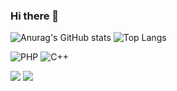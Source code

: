 ### Hi there 👋
![Anurag's GitHub stats](https://github-readme-stats.vercel.app/api?username=matheuslopesduarte&show_icons=true&theme=transparent)
![Top Langs](https://github-readme-stats.vercel.app/api/top-langs/?username=matheuslopesduarte&hide_progress=true&theme=transparent )

![PHP](https://img.shields.io/badge/php-%23777BB4.svg?style=for-the-badge&logo=php&logoColor=white)
![C++](https://img.shields.io/badge/c++-%2300599C.svg?style=for-the-badge&logo=c%2B%2B&logoColor=white)

<div>

<img src="https://lh3.googleusercontent.com/fife/AKsag4NYaNSx0bF2a1oEWNNY3XrmIesiK7W3umkDI-YGijU2gYrsNpUkD_QJY7PLhYOF4Pgp3Lj4WbT21e5A9_SFOL24KEYiZM6Tk-ppP_JYFkCO71Y1HdPDvobgv1V5dWlXMZbxd5hbyExRAqcAkzF_hi6MrICjJO7m5MoDQZjZlRdoeajmgNXNVd5YLA4l3IU1YtApzC6bzx4naruKl6x-Mg8y5F-wvxMjpbysWJnTw2hydZdBgEb-IAa2Io6CHgm51sSI1jnnD1IfblTwnU2EnY-Ps9CkD9K117QC1NoQ_c59jDx85FSRQ8sCGiTx7dsyesk3hyG4sc-ISwt4aqGFSmNinNEo-QSQcVrpf2rQXR1YAZjPRNFu5DEAL_re3Jo165PdlTfFB0lcLD77L5u28rz1jJjeduesen1YytU7JknAmkp_uuMJUVFbrw5kqifUkRxleF8OiNVksa2MBVQINJpSmQPpWqk9P201mYrzEayxk3pLq6NNK51qnNJEgidM5EmlON79QZIneuNE7KERsqFMoykG-yuusnxIezjz_70hBQZraG1Ns3v7Xy5mxRXByDiuzZxAbPRaiLGMu2B8xz_b_k-l490yJHqHUQcavRP9OBskzK5DElx_275qiBH4ddWVvSd9hJw-k_xI1VwahxFgXDPvA4tunQQose9jxhi6cwASXDWePdhBJlHztQNR3jTvNzbXdk77f8-AyZHJlazbPIeKNaT1kw7xy4rO1fdOjFUQaEmgtNz-_4P7kvNQcRt39AeLFe_yizBrd3CCztZUn6s2HzSIaacfJKLhXhir92SqBQlKrnV3oEiUIUCC_U9g0p_gRC-gRCI89M02OtPI0vO3SttTiKSru0jO-Bs07MaLA1GsT7WI6YiUu4sR8tbDuU9Feb1ZXeZBNtlj9w3cudMev6tmseirJhwWhAwe9bYYOEHCFgF3--wiOq3lJ3yUWhegNYYAN_b-KaQVJvIMjTKOqEefUCaRFM9A-19zfG07YFCurfYT_NKhdmmTgt769MTH2lW46vVXy51IvBzpuJxS5x00cYQ11LxC6CWrcaFwoUEhj9jx71wZLl40SNTvRghHaulHBryxI66X82zXJX5402mtynr3WaUBLsSDlao19bHhHj4X5iceHLIRoaLJkt1kTpPOlmXoosN02ISaA7Nxj4DoSJTzx9nScS9xbg42jXL4yxrmuVB7s8dAjqjC37TnK_rje7Yc17qhUze-QKDKOqYhSuCypgL9Rt9sqHME4Kd9g3kAZ36mf6zisCGnqbgsigB2p13Q7c40nxYiSgS08LhB0FL5WonGBRACjh3i1HgjBVjb1ywsJghBic8wTawuayRVehguJkcyQdT9dyEtvKmsyMepA1s_yjpKFR5aKGy6cNFNq0-7HnOh6hn3njANT2Kg2hq6r4uGdqBiLpAya1P82_wywqHXO2lmmoD8JzIwUgo12gFKgvbbI1xwpv2g8hWHYoUW0n0zUpwvHr9SSNcWF-tDf1gR0wzt9gH79KlpQz6A_JSmsR4lsDl9gXFksCohH1-wJ6CBu8ZVwpUX-FhMiJPAqA-HFH_-AHwE6doZpCwrUgKvqMxVJXwc1XofOVKgkg=w1311-h625">

<img src="[https://lh3.googleusercontent.com/fife/AKsag4PaRblqqA2AnIxGHTLMtYHxxarzjlnINGGEjKTdgvFQJ1TKvB1jT5KUQMgZk4BBH8XookHpauDCS0qN4H1E6vQTvZVnW2NYEQucdY_3YigXKdL6lWSJL8VkkkXBmjb-XdgbtPCeJ0s18Y5RC-n9DZK51GWbvLGjPGko32kObtYVFjpwAbdChfHfi36GGGm7TH-MK_cDlioCimQ_gEiMKNlZEDtcdL3ZSup1PEpk2BIiR3M7GNTFs740vjc7RzDp2obQ8MhehE44rNWGy0vUvMieTCC205llUYAoMqm2Q5srJMdTzG3M6UvUZEtCQgQly-Te0OiW9dV_0bIdzprxU6SMoEXl8yHEKYyxWfPJMkJyUxoAMshaOfXgpVRv_p9_CW4cYZDaxSaIt960uE3DFWq-9sGmjk6gubw3825Jn-LrIHUfuV36KK4taEr5umGpm7tnL1b0weAaivRAa3kGGLqtRTPlFrNrF99vCHQCKN8aXyo2Jf1vcHuiZcD6x1I6MlHksh9JpVgvoM_bNMQcr5UvaHZ1ar91dpy_U99Qr8K39I74QL7OMXlemi1daA6X0GgLvsDPtZoKCwAYSWC6skLUiEyH7YLJ2EJYVd6AdSAPVY1oFMi5Rgx32ah-nuZ6IF7yieqdF0IgdbXxgATigx2ekyy8Pg6p0l_stYg-BpN_q_aacyeMztbbORRiIF9GftBNeNKZrRycckBAbulClL7GsH2ZzkwrKOHd7ZxtrJPdtIweW5MpXJ7kvoNNHzWfrdKbObQxbRmvaifA1XXJejfQe7ZtEFI-Z7zH4WqfDoEDf8qWnztfOoLTp0wp8rEbHhUf7vx8DgETt-2RpbWVLMd7unhMFjhT-KZVnovZpK93eGMqaX2mRo0xWcxg_FiyT0MXXXZ7ENLcy_1zuOxpkA7Ylkrf7vQy3osA1g-y3fvwSmQI6cPHgNScli8WrVkCzLGvn7Uvy9Uhaf29qwLKrSKVjHMW_LNmSL6S6FF3rIgmEFyS3RybVZB3nrN7lK2_eyOcuGCtcI2HcIfJb7PpRmwQ5Uiwx38VJ1UW7EctszzN5df_c9uFArCMPDfV8GBmmdaPlGJitA-JFE1XbpCC5Yq2SSpwayGiuuOeBuidOHwoiREvVfjcLafrMLRf2jhEbwhVB3IxyxHIM4gUoTb5Gd4iXeHZkWRtTuyOoZcv3RX_r56GdjV-pmtyS6llE-2fRRvPcZDROYaPJzBJeWRiqkgwjSphnTXE8NcPaVzQtVuInYfNCkYEW-R5eSaO3s3g0IsoWTvfGzKbLV2uv3O98qI6_fEI8J2RwUQ30WhHVAIEbyk7oHE4Ap8p5vTLD0U-t0XQRT5HNToLBed19IiGCaOtEfw0goxOofl7_FI3MrHmWrynDyoUostU8YbG6kW7JFYmcExRA6tO3ZkTXOOMHLaq6deZBvRvDzLxPyVmWrdSY1EmA3-hdOGbiLzwJepTUMeE08-EZnojDiS1LowPg4iDaBOWS-9C5Vq8ZSctoIEVlOXnPRRiPeAjnuBtCGUixYT_23hhxyZhWqgeqjLlsTY5ocudJkGsXRu8RW_eGs-B4FpYzp4honHI9z25Jv0wdNIbYY6IhGxoiQ=w1311-h625)https://lh3.googleusercontent.com/fife/AKsag4PaRblqqA2AnIxGHTLMtYHxxarzjlnINGGEjKTdgvFQJ1TKvB1jT5KUQMgZk4BBH8XookHpauDCS0qN4H1E6vQTvZVnW2NYEQucdY_3YigXKdL6lWSJL8VkkkXBmjb-XdgbtPCeJ0s18Y5RC-n9DZK51GWbvLGjPGko32kObtYVFjpwAbdChfHfi36GGGm7TH-MK_cDlioCimQ_gEiMKNlZEDtcdL3ZSup1PEpk2BIiR3M7GNTFs740vjc7RzDp2obQ8MhehE44rNWGy0vUvMieTCC205llUYAoMqm2Q5srJMdTzG3M6UvUZEtCQgQly-Te0OiW9dV_0bIdzprxU6SMoEXl8yHEKYyxWfPJMkJyUxoAMshaOfXgpVRv_p9_CW4cYZDaxSaIt960uE3DFWq-9sGmjk6gubw3825Jn-LrIHUfuV36KK4taEr5umGpm7tnL1b0weAaivRAa3kGGLqtRTPlFrNrF99vCHQCKN8aXyo2Jf1vcHuiZcD6x1I6MlHksh9JpVgvoM_bNMQcr5UvaHZ1ar91dpy_U99Qr8K39I74QL7OMXlemi1daA6X0GgLvsDPtZoKCwAYSWC6skLUiEyH7YLJ2EJYVd6AdSAPVY1oFMi5Rgx32ah-nuZ6IF7yieqdF0IgdbXxgATigx2ekyy8Pg6p0l_stYg-BpN_q_aacyeMztbbORRiIF9GftBNeNKZrRycckBAbulClL7GsH2ZzkwrKOHd7ZxtrJPdtIweW5MpXJ7kvoNNHzWfrdKbObQxbRmvaifA1XXJejfQe7ZtEFI-Z7zH4WqfDoEDf8qWnztfOoLTp0wp8rEbHhUf7vx8DgETt-2RpbWVLMd7unhMFjhT-KZVnovZpK93eGMqaX2mRo0xWcxg_FiyT0MXXXZ7ENLcy_1zuOxpkA7Ylkrf7vQy3osA1g-y3fvwSmQI6cPHgNScli8WrVkCzLGvn7Uvy9Uhaf29qwLKrSKVjHMW_LNmSL6S6FF3rIgmEFyS3RybVZB3nrN7lK2_eyOcuGCtcI2HcIfJb7PpRmwQ5Uiwx38VJ1UW7EctszzN5df_c9uFArCMPDfV8GBmmdaPlGJitA-JFE1XbpCC5Yq2SSpwayGiuuOeBuidOHwoiREvVfjcLafrMLRf2jhEbwhVB3IxyxHIM4gUoTb5Gd4iXeHZkWRtTuyOoZcv3RX_r56GdjV-pmtyS6llE-2fRRvPcZDROYaPJzBJeWRiqkgwjSphnTXE8NcPaVzQtVuInYfNCkYEW-R5eSaO3s3g0IsoWTvfGzKbLV2uv3O98qI6_fEI8J2RwUQ30WhHVAIEbyk7oHE4Ap8p5vTLD0U-t0XQRT5HNToLBed19IiGCaOtEfw0goxOofl7_FI3MrHmWrynDyoUostU8YbG6kW7JFYmcExRA6tO3ZkTXOOMHLaq6deZBvRvDzLxPyVmWrdSY1EmA3-hdOGbiLzwJepTUMeE08-EZnojDiS1LowPg4iDaBOWS-9C5Vq8ZSctoIEVlOXnPRRiPeAjnuBtCGUixYT_23hhxyZhWqgeqjLlsTY5ocudJkGsXRu8RW_eGs-B4FpYzp4honHI9z25Jv0wdNIbYY6IhGxoiQ=w1311-h625](https://lh3.googleusercontent.com/fife/AKsag4PaRblqqA2AnIxGHTLMtYHxxarzjlnINGGEjKTdgvFQJ1TKvB1jT5KUQMgZk4BBH8XookHpauDCS0qN4H1E6vQTvZVnW2NYEQucdY_3YigXKdL6lWSJL8VkkkXBmjb-XdgbtPCeJ0s18Y5RC-n9DZK51GWbvLGjPGko32kObtYVFjpwAbdChfHfi36GGGm7TH-MK_cDlioCimQ_gEiMKNlZEDtcdL3ZSup1PEpk2BIiR3M7GNTFs740vjc7RzDp2obQ8MhehE44rNWGy0vUvMieTCC205llUYAoMqm2Q5srJMdTzG3M6UvUZEtCQgQly-Te0OiW9dV_0bIdzprxU6SMoEXl8yHEKYyxWfPJMkJyUxoAMshaOfXgpVRv_p9_CW4cYZDaxSaIt960uE3DFWq-9sGmjk6gubw3825Jn-LrIHUfuV36KK4taEr5umGpm7tnL1b0weAaivRAa3kGGLqtRTPlFrNrF99vCHQCKN8aXyo2Jf1vcHuiZcD6x1I6MlHksh9JpVgvoM_bNMQcr5UvaHZ1ar91dpy_U99Qr8K39I74QL7OMXlemi1daA6X0GgLvsDPtZoKCwAYSWC6skLUiEyH7YLJ2EJYVd6AdSAPVY1oFMi5Rgx32ah-nuZ6IF7yieqdF0IgdbXxgATigx2ekyy8Pg6p0l_stYg-BpN_q_aacyeMztbbORRiIF9GftBNeNKZrRycckBAbulClL7GsH2ZzkwrKOHd7ZxtrJPdtIweW5MpXJ7kvoNNHzWfrdKbObQxbRmvaifA1XXJejfQe7ZtEFI-Z7zH4WqfDoEDf8qWnztfOoLTp0wp8rEbHhUf7vx8DgETt-2RpbWVLMd7unhMFjhT-KZVnovZpK93eGMqaX2mRo0xWcxg_FiyT0MXXXZ7ENLcy_1zuOxpkA7Ylkrf7vQy3osA1g-y3fvwSmQI6cPHgNScli8WrVkCzLGvn7Uvy9Uhaf29qwLKrSKVjHMW_LNmSL6S6FF3rIgmEFyS3RybVZB3nrN7lK2_eyOcuGCtcI2HcIfJb7PpRmwQ5Uiwx38VJ1UW7EctszzN5df_c9uFArCMPDfV8GBmmdaPlGJitA-JFE1XbpCC5Yq2SSpwayGiuuOeBuidOHwoiREvVfjcLafrMLRf2jhEbwhVB3IxyxHIM4gUoTb5Gd4iXeHZkWRtTuyOoZcv3RX_r56GdjV-pmtyS6llE-2fRRvPcZDROYaPJzBJeWRiqkgwjSphnTXE8NcPaVzQtVuInYfNCkYEW-R5eSaO3s3g0IsoWTvfGzKbLV2uv3O98qI6_fEI8J2RwUQ30WhHVAIEbyk7oHE4Ap8p5vTLD0U-t0XQRT5HNToLBed19IiGCaOtEfw0goxOofl7_FI3MrHmWrynDyoUostU8YbG6kW7JFYmcExRA6tO3ZkTXOOMHLaq6deZBvRvDzLxPyVmWrdSY1EmA3-hdOGbiLzwJepTUMeE08-EZnojDiS1LowPg4iDaBOWS-9C5Vq8ZSctoIEVlOXnPRRiPeAjnuBtCGUixYT_23hhxyZhWqgeqjLlsTY5ocudJkGsXRu8RW_eGs-B4FpYzp4honHI9z25Jv0wdNIbYY6IhGxoiQ=w1311-h625)https://lh3.googleusercontent.com/fife/AKsag4PaRblqqA2AnIxGHTLMtYHxxarzjlnINGGEjKTdgvFQJ1TKvB1jT5KUQMgZk4BBH8XookHpauDCS0qN4H1E6vQTvZVnW2NYEQucdY_3YigXKdL6lWSJL8VkkkXBmjb-XdgbtPCeJ0s18Y5RC-n9DZK51GWbvLGjPGko32kObtYVFjpwAbdChfHfi36GGGm7TH-MK_cDlioCimQ_gEiMKNlZEDtcdL3ZSup1PEpk2BIiR3M7GNTFs740vjc7RzDp2obQ8MhehE44rNWGy0vUvMieTCC205llUYAoMqm2Q5srJMdTzG3M6UvUZEtCQgQly-Te0OiW9dV_0bIdzprxU6SMoEXl8yHEKYyxWfPJMkJyUxoAMshaOfXgpVRv_p9_CW4cYZDaxSaIt960uE3DFWq-9sGmjk6gubw3825Jn-LrIHUfuV36KK4taEr5umGpm7tnL1b0weAaivRAa3kGGLqtRTPlFrNrF99vCHQCKN8aXyo2Jf1vcHuiZcD6x1I6MlHksh9JpVgvoM_bNMQcr5UvaHZ1ar91dpy_U99Qr8K39I74QL7OMXlemi1daA6X0GgLvsDPtZoKCwAYSWC6skLUiEyH7YLJ2EJYVd6AdSAPVY1oFMi5Rgx32ah-nuZ6IF7yieqdF0IgdbXxgATigx2ekyy8Pg6p0l_stYg-BpN_q_aacyeMztbbORRiIF9GftBNeNKZrRycckBAbulClL7GsH2ZzkwrKOHd7ZxtrJPdtIweW5MpXJ7kvoNNHzWfrdKbObQxbRmvaifA1XXJejfQe7ZtEFI-Z7zH4WqfDoEDf8qWnztfOoLTp0wp8rEbHhUf7vx8DgETt-2RpbWVLMd7unhMFjhT-KZVnovZpK93eGMqaX2mRo0xWcxg_FiyT0MXXXZ7ENLcy_1zuOxpkA7Ylkrf7vQy3osA1g-y3fvwSmQI6cPHgNScli8WrVkCzLGvn7Uvy9Uhaf29qwLKrSKVjHMW_LNmSL6S6FF3rIgmEFyS3RybVZB3nrN7lK2_eyOcuGCtcI2HcIfJb7PpRmwQ5Uiwx38VJ1UW7EctszzN5df_c9uFArCMPDfV8GBmmdaPlGJitA-JFE1XbpCC5Yq2SSpwayGiuuOeBuidOHwoiREvVfjcLafrMLRf2jhEbwhVB3IxyxHIM4gUoTb5Gd4iXeHZkWRtTuyOoZcv3RX_r56GdjV-pmtyS6llE-2fRRvPcZDROYaPJzBJeWRiqkgwjSphnTXE8NcPaVzQtVuInYfNCkYEW-R5eSaO3s3g0IsoWTvfGzKbLV2uv3O98qI6_fEI8J2RwUQ30WhHVAIEbyk7oHE4Ap8p5vTLD0U-t0XQRT5HNToLBed19IiGCaOtEfw0goxOofl7_FI3MrHmWrynDyoUostU8YbG6kW7JFYmcExRA6tO3ZkTXOOMHLaq6deZBvRvDzLxPyVmWrdSY1EmA3-hdOGbiLzwJepTUMeE08-EZnojDiS1LowPg4iDaBOWS-9C5Vq8ZSctoIEVlOXnPRRiPeAjnuBtCGUixYT_23hhxyZhWqgeqjLlsTY5ocudJkGsXRu8RW_eGs-B4FpYzp4honHI9z25Jv0wdNIbYY6IhGxoiQ=w1311-h625](https://drive.google.com/file/d/1QUIrTaDgYR8ltn0kLZ_F-_F4vG0PAiqe/view?usp=drive_link)https://drive.google.com/file/d/1QUIrTaDgYR8ltn0kLZ_F-_F4vG0PAiqe/view?usp=drive_link">
</div>


